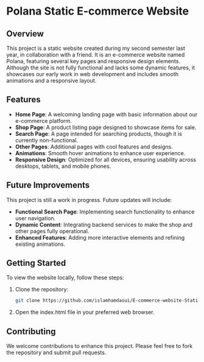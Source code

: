 # Polana Static E-commerce Website

## Overview

This project is a static website created during my second semester last year, in collaboration with a friend. It is an e-commerce website named Polana, featuring several key pages and responsive design elements. Although the site is not fully functional and lacks some dynamic features, it showcases our early work in web development and includes smooth animations and a responsive layout.

## Features

- **Home Page**: A welcoming landing page with basic information about our e-commerce platform.
- **Shop Page**: A product listing page designed to showcase items for sale.
- **Search Page**: A page intended for searching products, though it is currently non-functional.
- **Other Pages**: Additional pages with cool features and designs.
- **Animations**: Smooth hover animations to enhance user experience.
- **Responsive Design**: Optimized for all devices, ensuring usability across desktops, tablets, and mobile phones.

## Future Improvements

This project is still a work in progress. Future updates will include:
- **Functional Search Page**: Implementing search functionality to enhance user navigation.
- **Dynamic Content**: Integrating backend services to make the shop and other pages fully operational.
- **Enhanced Features**: Adding more interactive elements and refining existing animations.

## Getting Started

To view the website locally, follow these steps:

1. Clone the repository:
   ```sh
   git clone https://github.com/islamhamdaoui/E-commerce-website-Static-.git ```
   
2. Open the index.html file in your preferred web browser.

## Contributing
We welcome contributions to enhance this project. Please feel free to fork the repository and submit pull requests.

